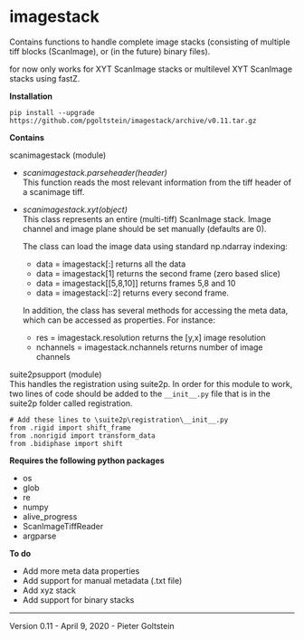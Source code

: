 # imagestack

Contains functions to handle complete image stacks (consisting of multiple tiff blocks (ScanImage), or (in the future) binary files).

for now only works for XYT ScanImage stacks or multilevel XYT ScanImage stacks using fastZ.

__Installation__
```
pip install --upgrade https://github.com/pgoltstein/imagestack/archive/v0.11.tar.gz
```


__Contains__  

scanimagestack (module)
* _scanimagestack.parseheader(header)_  
    This function reads the most relevant information from the tiff header of a scanimage tiff.
* _scanimagestack.xyt(object)_  
    This class represents an entire (multi-tiff) ScanImage stack. Image channel and image plane should be set manually (defaults are 0).

    The class can load the image data using standard np.ndarray indexing:
    * data = imagestack[:] returns all the data
    * data = imagestack[1] returns the second frame (zero based slice)
    * data = imagestack[[5,8,10]] returns frames 5,8 and 10
    * data = imagestack[::2] returns every second frame.

    In addition, the class has several methods for accessing the meta data, which can be accessed as properties. For instance:
    * res = imagestack.resolution returns the [y,x] image resolution
    * nchannels = imagestack.nchannels returns number of image channels


suite2psupport (module)  
This handles the registration using suite2p. In order for this module to work, two lines of code should be added to the ```__init__.py``` file that is in the suite2p folder called registration.

```
# Add these lines to \suite2p\registration\__init__.py
from .rigid import shift_frame
from .nonrigid import transform_data
from .bidiphase import shift
```



__Requires the following python packages__
* os
* glob
* re
* numpy
* alive_progress
* ScanImageTiffReader
* argparse


__To do__
* Add more meta data properties
* Add support for manual metadata (.txt file)
* Add xyz stack
* Add support for binary stacks

---

Version 0.11 - April 9, 2020 - Pieter Goltstein

